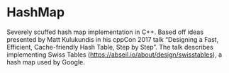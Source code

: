 # HashMap

Severely scuffed hash map implementation in C++. Based off ideas presented by Matt Kulukundis in his cppCon 2017 talk “Designing a Fast, Efficient, Cache-friendly Hash Table, Step by Step”. The talk describes implementing Swiss Tables (https://abseil.io/about/design/swisstables), a hash map used by Google.
